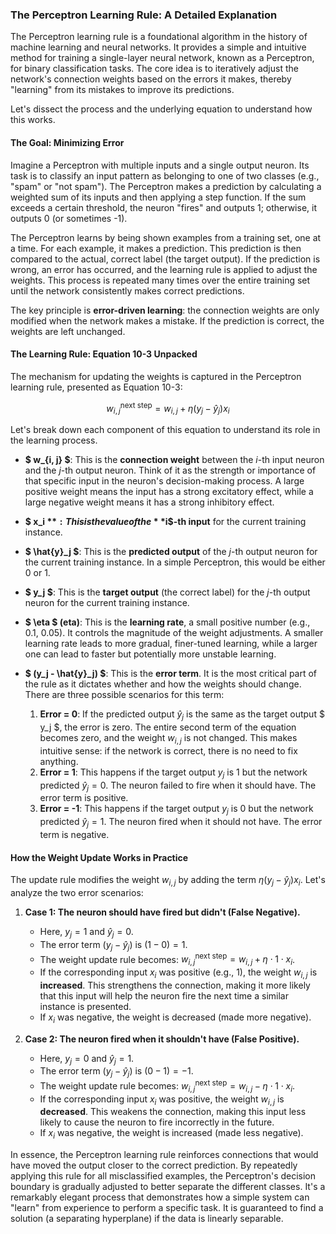 ### The Perceptron Learning Rule: A Detailed Explanation

The Perceptron learning rule is a foundational algorithm in the history of machine learning and neural networks. It provides a simple and intuitive method for training a single-layer neural network, known as a Perceptron, for binary classification tasks. The core idea is to iteratively adjust the network's connection weights based on the errors it makes, thereby "learning" from its mistakes to improve its predictions.

Let's dissect the process and the underlying equation to understand how this works.

#### The Goal: Minimizing Error

Imagine a Perceptron with multiple inputs and a single output neuron. Its task is to classify an input pattern as belonging to one of two classes (e.g., "spam" or "not spam"). The Perceptron makes a prediction by calculating a weighted sum of its inputs and then applying a step function. If the sum exceeds a certain threshold, the neuron "fires" and outputs 1; otherwise, it outputs 0 (or sometimes -1).

The Perceptron learns by being shown examples from a training set, one at a time. For each example, it makes a prediction. This prediction is then compared to the actual, correct label (the target output). If the prediction is wrong, an error has occurred, and the learning rule is applied to adjust the weights. This process is repeated many times over the entire training set until the network consistently makes correct predictions.

The key principle is **error-driven learning**: the connection weights are only modified when the network makes a mistake. If the prediction is correct, the weights are left unchanged.

#### The Learning Rule: Equation 10-3 Unpacked

The mechanism for updating the weights is captured in the Perceptron learning rule, presented as Equation 10-3:

$$w_{i, j}^{\text{next step}} = w_{i, j} + \eta (y_j - \hat{y}_j) x_i$$

Let's break down each component of this equation to understand its role in the learning process.

* **$ w_{i, j} $**: This is the **connection weight** between the $i$-th input neuron and the $j$-th output neuron. Think of it as the strength or importance of that specific input in the neuron's decision-making process. A large positive weight means the input has a strong excitatory effect, while a large negative weight means it has a strong inhibitory effect.

* **$ x_i $**: This is the value of the **$i$-th input** for the current training instance.

* **$ \hat{y}_j $**: This is the **predicted output** of the $j$-th output neuron for the current training instance. In a simple Perceptron, this would be either 0 or 1.

* **$ y_j $**: This is the **target output** (the correct label) for the $j$-th output neuron for the current training instance.

* **$ \eta $ (eta)**: This is the **learning rate**, a small positive number (e.g., 0.1, 0.05). It controls the magnitude of the weight adjustments. A smaller learning rate leads to more gradual, finer-tuned learning, while a larger one can lead to faster but potentially more unstable learning.

* **$ (y_j - \hat{y}_j) $**: This is the **error term**. It is the most critical part of the rule as it dictates whether and how the weights should change. There are three possible scenarios for this term:
    1.  **Error = 0**: If the predicted output $\hat{y}_j$ is the same as the target output $ y_j $, the error is zero. The entire second term of the equation becomes zero, and the weight $w_{i, j}$ is not changed. This makes intuitive sense: if the network is correct, there is no need to fix anything.
    2.  **Error = 1**: This happens if the target output $y_j$ is 1 but the network predicted $\hat{y}_j = 0$. The neuron failed to fire when it should have. The error term is positive.
    3.  **Error = -1**: This happens if the target output $y_j$ is 0 but the network predicted $\hat{y}_j = 1$. The neuron fired when it should not have. The error term is negative.

#### How the Weight Update Works in Practice

The update rule modifies the weight $w_{i, j}$ by adding the term $\eta (y_j - \hat{y}_j) x_i$. Let's analyze the two error scenarios:

1.  **Case 1: The neuron should have fired but didn't (False Negative).**
    * Here, $y_j = 1$ and $\hat{y}_j = 0$.
    * The error term $(y_j - \hat{y}_j)$ is $(1 - 0) = 1$.
    * The weight update rule becomes: $w_{i, j}^{\text{next step}} = w_{i, j} + \eta \cdot 1 \cdot x_i$.
    * If the corresponding input $x_i$ was positive (e.g., 1), the weight $w_{i, j}$ is **increased**. This strengthens the connection, making it more likely that this input will help the neuron fire the next time a similar instance is presented.
    * If $x_i$ was negative, the weight is decreased (made more negative).

2.  **Case 2: The neuron fired when it shouldn't have (False Positive).**
    * Here, $y_j = 0$ and $\hat{y}_j = 1$.
    * The error term $(y_j - \hat{y}_j)$ is $(0 - 1) = -1$.
    * The weight update rule becomes: $w_{i, j}^{\text{next step}} = w_{i, j} - \eta \cdot 1 \cdot x_i$.
    * If the corresponding input $x_i$ was positive, the weight $w_{i, j}$ is **decreased**. This weakens the connection, making this input less likely to cause the neuron to fire incorrectly in the future.
    * If $x_i$ was negative, the weight is increased (made less negative).

In essence, the Perceptron learning rule reinforces connections that would have moved the output closer to the correct prediction. By repeatedly applying this rule for all misclassified examples, the Perceptron's decision boundary is gradually adjusted to better separate the different classes. It's a remarkably elegant process that demonstrates how a simple system can "learn" from experience to perform a specific task. It is guaranteed to find a solution (a separating hyperplane) if the data is linearly separable.
